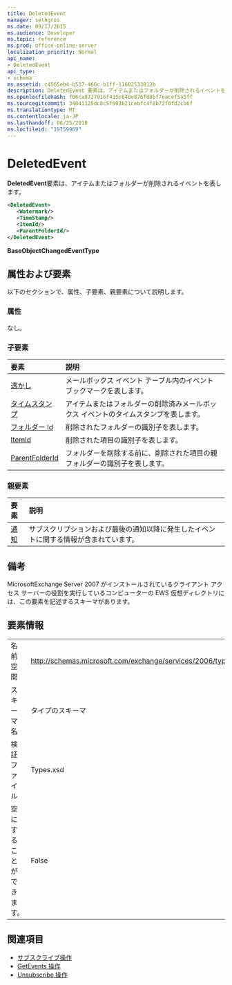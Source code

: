 ```yaml
---
title: DeletedEvent
manager: sethgros
ms.date: 09/17/2015
ms.audience: Developer
ms.topic: reference
ms.prod: office-online-server
localization_priority: Normal
api_name:
- DeletedEvent
api_type:
- schema
ms.assetid: c4565eb4-b537-466c-b1ff-11602533812b
description: DeletedEvent 要素は、アイテムまたはフォルダーが削除されるイベントを表します。
ms.openlocfilehash: f06ca0727916f415c648e876f88bf7eacef5a5ff
ms.sourcegitcommit: 34041125dc8c5f993b21cebfc4f8b72f0fd2cb6f
ms.translationtype: MT
ms.contentlocale: ja-JP
ms.lasthandoff: 06/25/2018
ms.locfileid: "19759969"
---
```

# <a name="deletedevent"></a>DeletedEvent

**DeletedEvent**要素は、アイテムまたはフォルダーが削除されるイベントを表します。 
  
```xml
<DeletedEvent>
   <Watermark/>
   <TimeStamp/>
   <ItemId/>
   <ParentFolderId/>
</DeletedEvent>
```

**BaseObjectChangedEventType**

## <a name="attributes-and-elements"></a>属性および要素

以下のセクションで、属性、子要素、親要素について説明します。
  
### <a name="attributes"></a>属性

なし。
  
### <a name="child-elements"></a>子要素

|**要素**|**説明**|
|:-----|:-----|
|[透かし](watermark.md) <br/> |メールボックス イベント テーブル内のイベント ブックマークを表します。  <br/> |
|[タイムスタンプ](timestamp.md) <br/> |アイテムまたはフォルダーの削除済みメールボックス イベントのタイムスタンプを表します。  <br/> |
|[フォルダー Id](folderid.md) <br/> |削除されたフォルダーの識別子を表します。  <br/> |
|[ItemId](itemid.md) <br/> |削除された項目の識別子を表します。  <br/> |
|[ParentFolderId](parentfolderid.md) <br/> |フォルダーを削除する前に、削除された項目の親フォルダーの識別子を表します。  <br/> |
   
### <a name="parent-elements"></a>親要素

|**要素**|**説明**|
|:-----|:-----|
|[通知](notification-ex15websvcsotherref.md) <br/> |サブスクリプションおよび最後の通知以降に発生したイベントに関する情報が含まれています。  <br/> |
   
## <a name="remarks"></a>備考

MicrosoftExchange Server 2007 がインストールされているクライアント アクセス サーバーの役割を実行しているコンピューターの EWS 仮想ディレクトリには、この要素を記述するスキーマがあります。
  
## <a name="element-information"></a>要素情報

|||
|:-----|:-----|
|名前空間  <br/> |http://schemas.microsoft.com/exchange/services/2006/types  <br/> |
|スキーマ名  <br/> |タイプのスキーマ  <br/> |
|検証ファイル  <br/> |Types.xsd  <br/> |
|空にすることができます。  <br/> |False  <br/> |
   
## <a name="see-also"></a>関連項目

- [サブスクライブ操作](subscribe-operation.md)  
- [GetEvents 操作](getevents-operation.md)  
- [Unsubscribe 操作](unsubscribe-operation.md)


